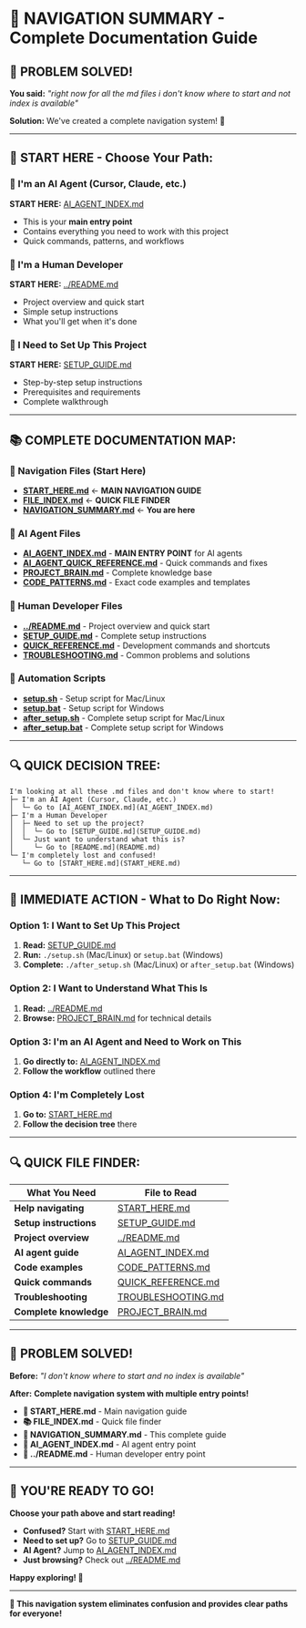 # 🧭 NAVIGATION SUMMARY - Complete Documentation Guide

## 🎯 **PROBLEM SOLVED!**

**You said:** *"right now for all the md files i don't know where to start and not index is available"*

**Solution:** We've created a complete navigation system! 🎉

---

## 🚀 **START HERE - Choose Your Path:**

### **🤖 I'm an AI Agent (Cursor, Claude, etc.)**
**START HERE:** [AI_AGENT_INDEX.md](AI_AGENT_INDEX.md)
- This is your **main entry point**
- Contains everything you need to work with this project
- Quick commands, patterns, and workflows

### **👤 I'm a Human Developer**
**START HERE:** [../README.md](../README.md)
- Project overview and quick start
- Simple setup instructions
- What you'll get when it's done

### **🔧 I Need to Set Up This Project**
**START HERE:** [SETUP_GUIDE.md](SETUP_GUIDE.md)
- Step-by-step setup instructions
- Prerequisites and requirements
- Complete walkthrough

---

## 📚 **COMPLETE DOCUMENTATION MAP:**

### **🚀 Navigation Files (Start Here)**
- **[START_HERE.md](START_HERE.md)** ← **MAIN NAVIGATION GUIDE**
- **[FILE_INDEX.md](FILE_INDEX.md)** ← **QUICK FILE FINDER**
- **[NAVIGATION_SUMMARY.md](NAVIGATION_SUMMARY.md)** ← **You are here**

### **🤖 AI Agent Files**
- **[AI_AGENT_INDEX.md](AI_AGENT_INDEX.md)** - **MAIN ENTRY POINT** for AI agents
- **[AI_AGENT_QUICK_REFERENCE.md](AI_AGENT_QUICK_REFERENCE.md)** - Quick commands and fixes
- **[PROJECT_BRAIN.md](PROJECT_BRAIN.md)** - Complete knowledge base
- **[CODE_PATTERNS.md](CODE_PATTERNS.md)** - Exact code examples and templates

### **👤 Human Developer Files**
- **[../README.md](../README.md)** - Project overview and quick start
- **[SETUP_GUIDE.md](SETUP_GUIDE.md)** - Complete setup instructions
- **[QUICK_REFERENCE.md](QUICK_REFERENCE.md)** - Development commands and shortcuts
- **[TROUBLESHOOTING.md](TROUBLESHOOTING.md)** - Common problems and solutions

### **🚀 Automation Scripts**
- **[setup.sh](setup.sh)** - Setup script for Mac/Linux
- **[setup.bat](setup.bat)** - Setup script for Windows
- **[after_setup.sh](after_setup.sh)** - Complete setup script for Mac/Linux
- **[after_setup.bat](after_setup.bat)** - Complete setup script for Windows

---

## 🔍 **QUICK DECISION TREE:**

```
I'm looking at all these .md files and don't know where to start!
├─ I'm an AI Agent (Cursor, Claude, etc.)
│  └─ Go to [AI_AGENT_INDEX.md](AI_AGENT_INDEX.md)
├─ I'm a Human Developer
│  ├─ Need to set up the project?
│  │  └─ Go to [SETUP_GUIDE.md](SETUP_GUIDE.md)
│  └─ Just want to understand what this is?
│     └─ Go to [README.md](README.md)
└─ I'm completely lost and confused!
   └─ Go to [START_HERE.md](START_HERE.md)
```

---

## 🎯 **IMMEDIATE ACTION - What to Do Right Now:**

### **Option 1: I Want to Set Up This Project**
1. **Read:** [SETUP_GUIDE.md](SETUP_GUIDE.md)
2. **Run:** `./setup.sh` (Mac/Linux) or `setup.bat` (Windows)
3. **Complete:** `./after_setup.sh` (Mac/Linux) or `after_setup.bat` (Windows)

### **Option 2: I Want to Understand What This Is**
1. **Read:** [../README.md](../README.md)
2. **Browse:** [PROJECT_BRAIN.md](PROJECT_BRAIN.md) for technical details

### **Option 3: I'm an AI Agent and Need to Work on This**
1. **Go directly to:** [AI_AGENT_INDEX.md](AI_AGENT_INDEX.md)
2. **Follow the workflow** outlined there

### **Option 4: I'm Completely Lost**
1. **Go to:** [START_HERE.md](START_HERE.md)
2. **Follow the decision tree** there

---

## 🔍 **QUICK FILE FINDER:**

| What You Need | File to Read |
|---------------|--------------|
| **Help navigating** | [START_HERE.md](START_HERE.md) |
| **Setup instructions** | [SETUP_GUIDE.md](SETUP_GUIDE.md) |
| **Project overview** | [../README.md](../README.md) |
| **AI agent guide** | [AI_AGENT_INDEX.md](AI_AGENT_INDEX.md) |
| **Code examples** | [CODE_PATTERNS.md](CODE_PATTERNS.md) |
| **Quick commands** | [QUICK_REFERENCE.md](QUICK_REFERENCE.md) |
| **Troubleshooting** | [TROUBLESHOOTING.md](TROUBLESHOOTING.md) |
| **Complete knowledge** | [PROJECT_BRAIN.md](PROJECT_BRAIN.md) |

---

## 🎉 **PROBLEM SOLVED!**

**Before:** *"I don't know where to start and no index is available"*

**After:** **Complete navigation system with multiple entry points!**

- **🚀 START_HERE.md** - Main navigation guide
- **📚 FILE_INDEX.md** - Quick file finder
- **🧭 NAVIGATION_SUMMARY.md** - This complete guide
- **🤖 AI_AGENT_INDEX.md** - AI agent entry point
- **👤 ../README.md** - Human developer entry point

---

## 🚀 **YOU'RE READY TO GO!**

**Choose your path above and start reading!** 

- **Confused?** Start with [START_HERE.md](START_HERE.md)
- **Need to set up?** Go to [SETUP_GUIDE.md](SETUP_GUIDE.md)
- **AI Agent?** Jump to [AI_AGENT_INDEX.md](AI_AGENT_INDEX.md)
- **Just browsing?** Check out [../README.md](../README.md)

**Happy exploring! 🚀**

---

**🎯 This navigation system eliminates confusion and provides clear paths for everyone!**

